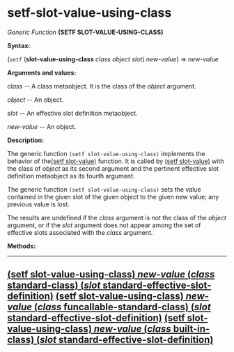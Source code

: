 setf-slot-value-using-class
===========================

*Generic Function* **(SETF SLOT-VALUE-USING-CLASS)**

**Syntax:**

(`setf` (**slot-value-using-class** *class* *object* *slot*) *new-value*) => *new-value*

**Arguments and values:**

*class* -- A class metaobject. It is the class of the *object* argument.

*object* -- An object.

*slot* -- An effective slot definition metaobject.

*new-value* -- An object.

**Description:**

The generic function `(setf slot-value-using-class)` implements the behavior of the[(setf slot-value)](http://www.lispworks.com/documentation/HyperSpec/Body/f_slt_va.htm#slot-value) function. It is called by [(setf slot-value)](http://www.lispworks.com/documentation/HyperSpec/Body/f_slt_va.htm#slot-value) with the class of *object* as its second argument and the pertinent effective slot definition metaobject as its fourth argument.

The generic function `(setf slot-value-using-class)` sets the value contained in the given slot of the given object to the given new value; any previous value is lost.

The results are undefined if the *class* argument is not the class of the *object* argument, or if the *slot* argument does not appear among the set of effective slots associated with the *class* argument.

**Methods:**

  --------------------------------------------------------------------------------------------------------------------------------------------------------------------------------------------------------------------------------
  [**(setf slot-value-using-class)** *new-value* (*class* standard-class) (*slot* standard-effective-slot-definition)](/meta-object-protocol/setf-slot-value-using-class-standard-class-standard-effective-slot-definition)
  [**(setf slot-value-using-class)** *new-value* (*class* funcallable-standard-class) (*slot* standard-effective-slot-definition)](/meta-object-protocol/setf-slot-value-using-class-funcallable-standard-class-standard-effective-slot-definition)
  [**(setf slot-value-using-class)** *new-value* (*class* built-in-class) (*slot* standard-effective-slot-definition)](/meta-object-protocol/setf-slot-value-using-class-built-in-class)
  --------------------------------------------------------------------------------------------------------------------------------------------------------------------------------------------------------------------------------


